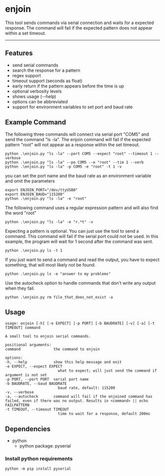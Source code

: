 # enjoin

This tool sends commands via serial connection and waits for a expected response. The command will fail if the expected pattern does not appear within a set timeout.

___

## Features

- send serial commands
- search the response for a pattern
- regex support
- timeout support (seconds as float)
- early return if the pattern appears before the time is up
- optional verbosity levels
- shows usage (--help)
- options can be abbreviated
- support for environment variables to set port and baud rate

## Example Command

The following three commands will connect via serial port "COM5" and send the command "ls -la". The enjoin command will fail if the expected pattern "root" will not appear as a response within the set timeout.

    python .\enjoin.py "ls -la" --port COM5 --expect "root" --timeout 1 --verbose
    python .\enjoin.py "ls -la" --po COM5 --e "root" --tim 1 --verb
    python .\enjoin.py "ls -la" -p COM5 -e "root" -t 1 -v

you can set the port name and the baud rate as an environment variable and omit the parameters

    export ENJOIN_PORT="/dev/ttyUSB0"
    export ENJOIN_BAUD="115200"
    python .\enjoin.py "ls -la" -e "root"

The following command uses a regular expression pattern and will also find the word "root"

    python .\enjoin.py "ls -la" -e "r.*t" -v

Expecting a pattern is optional. You can just use the tool to send a command. This command will fail if the serial port could not be used. 
In this example, the program will wait for 1 second after the command was sent.

    python .\enjoin.py ls -t 1

If you just want to send a command and read the output, you have to expect something, that will most likely not be found.

    python .\enjoin.py ls -e "answer to my problems"

Use the autocheck option to handle commands that don't write any output when they fail.

    python .\enjoin.py rm file_that_does_not_exist -a

## Usage

    usage: enjoin [-h] [-e EXPECT] [-p PORT] [-b BAUDRATE] [-v] [-a] [-t TIMEOUT] command

    A small tool to enjoin serial commands.

    positional arguments:
    command               the command to enjoin

    options:
    -h, --help            show this help message and exit
    -e EXPECT, --expect EXPECT
                            what to expect; will just send the command if argument is not set
    -p PORT, --port PORT  serial port name
    -b BAUDRATE, --baud BAUDRATE
                            baud rate, default: 115200
    -v, --verbose
    -a, --autocheck       command will fail if the enjoined command has failed, even if there was no output. Results in <command> || echo FAILPATTERN
    -t TIMEOUT, --timeout TIMEOUT
                            time to wait for a response, default 200ms

## Dependencies

- python
  - python package: pyserial

### Install python requirements

    python -m pip install pyserial